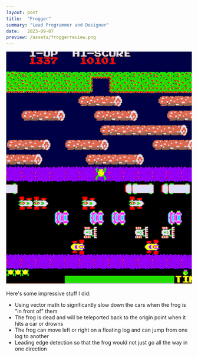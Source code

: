 ```yaml
---
layout: post
title:  "Frogger"
summary: "Lead Programmer and Designer"
date:   2023-09-07
preview: /assets/froggerreview.png
---
```


![Picture 1](/assets/frogger.png)

Here's some impressive stuff I did:

* Using vector math to significantly slow down the cars when the frog is "in front of" them
* The frog is dead and will be teleported back to the origin point when it hits a car or drowns
* The frog can move left or right on a floating log and can jump from one log to another
* Leading edge detection so that the frog would not just go all the way in one direction
